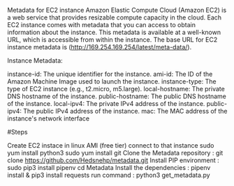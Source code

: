 Metadata for EC2 instance
Amazon Elastic Compute Cloud (Amazon EC2) is a web service that provides resizable compute capacity in the cloud. Each EC2 instance comes with metadata that you can access to obtain information about the instance. This metadata is available at a well-known URL, which is accessible from within the instance. The base URL for EC2 instance metadata is (http://169.254.169.254/latest/meta-data/).

Instance Metadata:

instance-id: The unique identifier for the instance. ami-id: The ID of the Amazon Machine Image used to launch the instance. instance-type: The type of EC2 instance (e.g., t2.micro, m5.large). local-hostname: The private DNS hostname of the instance. public-hostname: The public DNS hostname of the instance. local-ipv4: The private IPv4 address of the instance. public-ipv4: The public IPv4 address of the instance. mac: The MAC address of the instance's network interface

#Steps

Create EC2 instace in linux AMI (free tier)
connect to that instance
sudo yum install python3
sudo yum install git
Clone the Metadata repository : git clone https://github.com/Hedsnehp/metadata.git
Install PIP environment : sudo pip3 install pipenv
cd Metadata
Install the dependencies : pipenv install & pip3 install requests
run command : python3 get_metadata.py
